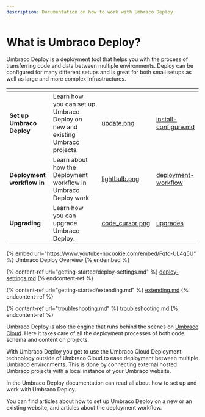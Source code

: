 ```yaml
---
description: Documentation on how to work with Umbraco Deploy.
---
```


# What is Umbraco Deploy?

Umbraco Deploy is a deployment tool that helps you with the process of transferring code and data between multiple environments. Deploy can be configured for many different setups and is great for both small setups as well as large and more complex infrastructures.

<table data-view="cards"><thead><tr><th></th><th></th><th data-hidden data-card-cover data-type="files"></th><th data-hidden data-card-target data-type="content-ref"></th></tr></thead><tbody><tr><td><strong>Set up Umbraco Deploy</strong></td><td>Learn how you can set up Umbraco Deploy on new and existing Umbraco projects.</td><td><a href=".gitbook/assets/update.png">update.png</a></td><td><a href="./installation/install-configure.md">install-configure.md</a></td></tr><tr><td><strong>Deployment workflow in</strong></td><td>Learn about how the Deployment workflow in Umbraco Deploy work.</td><td><a href=".gitbook/assets/lightbulb.png">lightbulb.png</a></td><td><a href="deployment-workflow/">deployment-workflow</a></td></tr><tr><td><strong>Upgrading</strong></td><td>Learn how you can upgrade Umbraco Deploy.</td><td><a href=".gitbook/assets/code_cursor.png">code_cursor.png</a></td><td><a href="upgrades/">upgrades</a></td></tr></tbody></table>

{% embed url="https://www.youtube-nocookie.com/embed/Fqfc-UL4q5U" %}
Umbraco Deploy Overview
{% endembed %}

{% content-ref url="getting-started/deploy-settings.md" %}
[deploy-settings.md](getting-started/deploy-settings.md)
{% endcontent-ref %}

{% content-ref url="getting-started/extending.md" %}
[extending.md](getting-started/extending.md)
{% endcontent-ref %}

{% content-ref url="troubleshooting.md" %}
[troubleshooting.md](troubleshooting.md)
{% endcontent-ref %}

Umbraco Deploy is also the engine that runs behind the scenes on [Umbraco Cloud](https://docs.umbraco.com/umbraco-cloud/). Here it takes care of all the deployment processes of both code, schema and content on projects.

With Umbraco Deploy you get to use the Umbraco Cloud Deployment technology outside of Umbraco Cloud to ease deployment between multiple Umbraco environments. This is done by connecting external hosted Umbraco projects with a local instance of your Umbraco website.

In the Umbraco Deploy documentation can read all about how to set up and work with Umbraco Deploy.

You can find articles about how to set up Umbraco Deploy on a new or an existing website, and articles about the deployment workflow.

